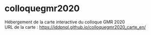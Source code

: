
# colloquegmr2020
Hébergement de la carte interactive du colloque GMR 2020  
URL de la carte : https://iddpnql.github.io/colloquegmr2020_carte_en/
